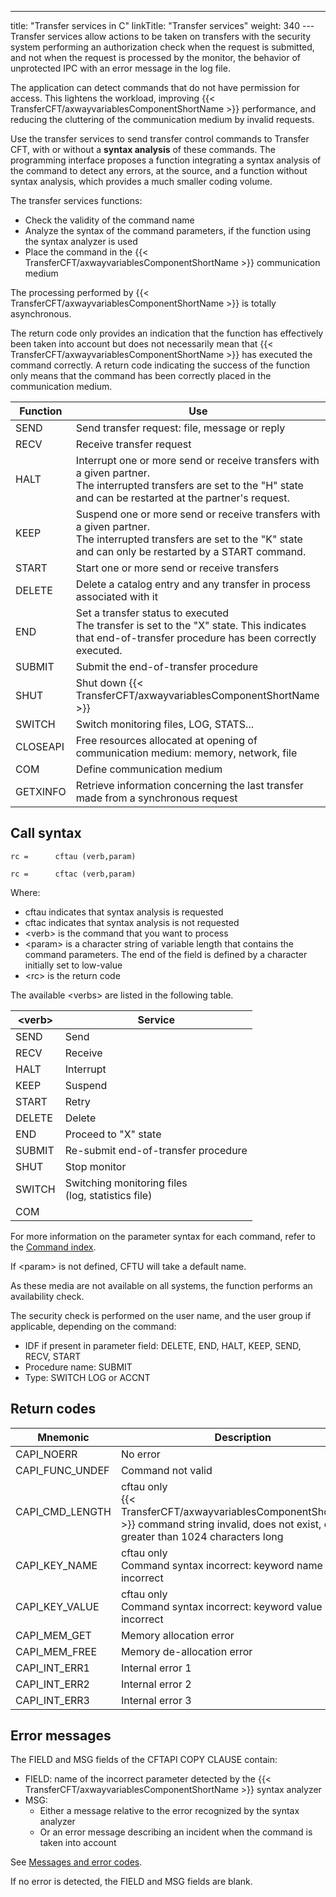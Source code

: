 ---
title: "Transfer  services in C"
linkTitle: "Transfer services"
weight: 340
---Transfer services allow actions to be taken
on transfers with the security system performing an authorization check
when the request is submitted, and not when the request is processed by
the monitor, the behavior of unprotected IPC with an error message in
the log file.

The application can detect commands that do
not have permission for access. This lightens the workload, improving {{< TransferCFT/axwayvariablesComponentShortName  >}} performance, and reducing the cluttering
of the communication medium by invalid requests.

Use the transfer services to send transfer control commands to Transfer
CFT, with or without a **syntax analysis**
of these commands. The programming interface proposes a function integrating
a syntax analysis of the command to detect any errors, at the source,
and a function without syntax analysis, which provides a much smaller
coding volume.

The transfer services functions:

* Check the validity
    of the command name
* Analyze the syntax
    of the command parameters, if the function using the syntax analyzer is
    used
* Place the command
    in the {{< TransferCFT/axwayvariablesComponentShortName >}} communication medium

The processing performed by {{< TransferCFT/axwayvariablesComponentShortName  >}} is totally asynchronous.

The return code only provides an indication that the function has effectively
been taken into account but does not necessarily mean that {{< TransferCFT/axwayvariablesComponentShortName  >}}
has executed the command correctly. A return code indicating the success
of the function only means that the command has been correctly placed
in the communication medium.


| Function | Use |
| --- | --- |
| SEND | Send transfer request: file, message or reply |
| RECV | Receive transfer request |
| HALT | Interrupt one or more send or receive transfers with a given partner.<br/> The interrupted transfers are set to the "H" state and can be restarted at the partner's request. |
| KEEP | Suspend one or more send or receive transfers with a given partner.<br/> The interrupted transfers are set to the "K" state and can only be restarted by a START command. |
| START | Start one or more send or receive transfers |
| DELETE | Delete a catalog entry and any transfer in process associated with it |
| END | Set a transfer status to executed<br/> The transfer is set to the "X" state. This indicates that end-of-transfer procedure has been correctly executed. |
| SUBMIT | Submit the end-of-transfer procedure |
| SHUT | Shut down {{< TransferCFT/axwayvariablesComponentShortName  >}} |
| SWITCH | Switch monitoring files, LOG, STATS... |
| CLOSEAPI | Free resources allocated at opening of communication medium: memory, network, file |
| COM | Define communication medium |
| GETXINFO | Retrieve information concerning the last transfer made from a synchronous request |


<span id="Call Syntax"></span>

## Call syntax

`rc =      cftau (verb,param)`

`rc =      cftac (verb,param)`

Where:

* cftau indicates
    that syntax analysis is requested
* cftac indicates that syntax analysis is not requested
* &lt;verb> is
    the command that you want to process
* &lt;param> is
    a character string of variable length that contains the command parameters.
    The end of the field is defined by a character initially set to low-value
* &lt;rc> is the
    return code

The available &lt;verbs> are listed in the following table.


| &lt;verb&gt; | Service |
| --- | --- |
| SEND | Send |
| RECV | Receive |
| HALT | Interrupt |
| KEEP | Suspend |
| START | Retry |
| DELETE | Delete |
| END | Proceed to "X" state |
| SUBMIT | Re-submit end-of-transfer procedure |
| SHUT | Stop monitor |
| SWITCH | Switching monitoring files<br /> (log, statistics file) |
| COM |   |


For more information on the parameter syntax for each command, refer to
the [Command index](../../../../../c_intro_userinterfaces/command_summary).

If &lt;param> is not defined, CFTU will
take a default name.

As these media are not available on all systems, the function performs
an availability check.

The security check is performed on the user name, and the user group
if applicable, depending on the command:

* IDF if present
    in parameter field: DELETE, END, HALT, KEEP, SEND, RECV, START
* Procedure name:
    SUBMIT
* Type: SWITCH LOG
    or ACCNT

## Return codes


| Mnemonic | Description |
| --- | --- |
| CAPI_NOERR | No error |
| CAPI_FUNC_UNDEF | Command not valid |
| CAPI_CMD_LENGTH | cftau only<br/> {{< TransferCFT/axwayvariablesComponentShortName  >}} command string invalid, does not exist, or greater than 1024 characters long  |
| CAPI_KEY_NAME | cftau only<br/> Command syntax incorrect: keyword name incorrect |
| CAPI_KEY_VALUE | cftau only<br/> Command syntax incorrect: keyword value incorrect |
| CAPI_MEM_GET | Memory allocation error |
| CAPI_MEM_FREE | Memory de-allocation error |
| CAPI_INT_ERR1 | Internal error 1 |
| CAPI_INT_ERR2 | Internal error 2 |
| CAPI_INT_ERR3 | Internal error 3 |


## Error messages

The FIELD and MSG fields of the CFTAPI COPY CLAUSE contain:

* FIELD: name of
    the incorrect parameter detected by the {{< TransferCFT/axwayvariablesComponentShortName >}} syntax analyzer
* MSG:
    *   Either a message
        relative to the error recognized by the syntax analyzer
    *   Or an error
        message describing an incident when the command is taken into account

See [Messages
and error codes](../../../../../troubleshoot_intro/collecting_information).

If no error is detected, the FIELD and MSG fields are blank.
